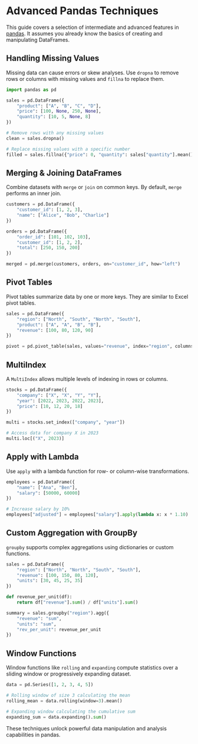# Advanced Pandas Techniques

This guide covers a selection of intermediate and advanced features in [pandas](https://pandas.pydata.org/). It assumes you already know the basics of creating and manipulating DataFrames.

## Handling Missing Values

Missing data can cause errors or skew analyses. Use `dropna` to remove rows or columns with missing values and `fillna` to replace them.

```python
import pandas as pd

sales = pd.DataFrame({
    "product": ["A", "B", "C", "D"],
    "price": [100, None, 250, None],
    "quantity": [10, 5, None, 8]
})

# Remove rows with any missing values
clean = sales.dropna()

# Replace missing values with a specific number
filled = sales.fillna({"price": 0, "quantity": sales["quantity"].mean()})
```

## Merging & Joining DataFrames

Combine datasets with `merge` or `join` on common keys. By default, `merge` performs an inner join.

```python
customers = pd.DataFrame({
    "customer_id": [1, 2, 3],
    "name": ["Alice", "Bob", "Charlie"]
})

orders = pd.DataFrame({
    "order_id": [101, 102, 103],
    "customer_id": [1, 2, 2],
    "total": [250, 150, 200]
})

merged = pd.merge(customers, orders, on="customer_id", how="left")
```

## Pivot Tables

Pivot tables summarize data by one or more keys. They are similar to Excel pivot tables.

```python
sales = pd.DataFrame({
    "region": ["North", "South", "North", "South"],
    "product": ["A", "A", "B", "B"],
    "revenue": [100, 80, 120, 90]
})

pivot = pd.pivot_table(sales, values="revenue", index="region", columns="product", aggfunc="sum")
```

## MultiIndex

A `MultiIndex` allows multiple levels of indexing in rows or columns.

```python
stocks = pd.DataFrame({
    "company": ["X", "X", "Y", "Y"],
    "year": [2022, 2023, 2022, 2023],
    "price": [10, 12, 20, 18]
})

multi = stocks.set_index(["company", "year"])

# Access data for company X in 2023
multi.loc[("X", 2023)]
```

## Apply with Lambda

Use `apply` with a lambda function for row- or column-wise transformations.

```python
employees = pd.DataFrame({
    "name": ["Ana", "Ben"],
    "salary": [50000, 60000]
})

# Increase salary by 10%
employees["adjusted"] = employees["salary"].apply(lambda x: x * 1.10)
```

## Custom Aggregation with GroupBy

`groupby` supports complex aggregations using dictionaries or custom functions.

```python
sales = pd.DataFrame({
    "region": ["North", "North", "South", "South"],
    "revenue": [100, 150, 80, 120],
    "units": [30, 45, 25, 35]
})

def revenue_per_unit(df):
    return df["revenue"].sum() / df["units"].sum()

summary = sales.groupby("region").agg({
    "revenue": "sum",
    "units": "sum",
    "rev_per_unit": revenue_per_unit
})
```

## Window Functions

Window functions like `rolling` and `expanding` compute statistics over a sliding window or progressively expanding dataset.

```python
data = pd.Series([1, 2, 3, 4, 5])

# Rolling window of size 3 calculating the mean
rolling_mean = data.rolling(window=3).mean()

# Expanding window calculating the cumulative sum
expanding_sum = data.expanding().sum()
```

These techniques unlock powerful data manipulation and analysis capabilities in pandas.
